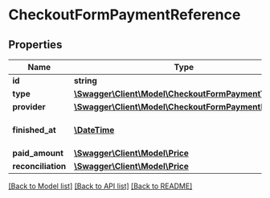 # CheckoutFormPaymentReference

## Properties
Name | Type | Description | Notes
------------ | ------------- | ------------- | -------------
**id** | **string** | Payment id | 
**type** | [**\Swagger\Client\Model\CheckoutFormPaymentType**](CheckoutFormPaymentType.md) |  | 
**provider** | [**\Swagger\Client\Model\CheckoutFormPaymentProvider**](CheckoutFormPaymentProvider.md) |  | [optional] 
**finished_at** | [**\DateTime**](\DateTime.md) | Date when the event occurred | [optional] 
**paid_amount** | [**\Swagger\Client\Model\Price**](Price.md) |  | [optional] 
**reconciliation** | [**\Swagger\Client\Model\Price**](Price.md) |  | [optional] 

[[Back to Model list]](../../README.md#documentation-for-models) [[Back to API list]](../../README.md#documentation-for-api-endpoints) [[Back to README]](../../README.md)

